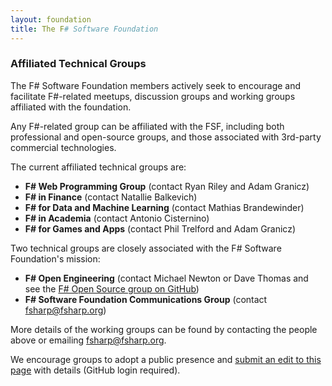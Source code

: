 ```yaml
---
layout: foundation
title: The F# Software Foundation
---
```


### Affiliated Technical  Groups

The F# Software Foundation members actively seek to encourage and facilitate F#-related meetups,
discussion groups and working groups affiliated with the foundation. 

Any F#-related group can be affiliated with the FSF, including both professional and open-source groups,
and those associated with 3rd-party commercial technologies.

The current affiliated technical groups are:

 * **F# Web Programming Group** (contact Ryan Riley and Adam Granicz)
 * **F# in Finance** (contact Natallie Balkevich)
 * **F# for Data and Machine Learning** (contact Mathias Brandewinder)
 * **F# in Academia** (contact Antonio Cisternino)
 * **F# for Games and Apps** (contact Phil Trelford and Adam Granicz)

Two technical groups are closely associated with the F# Software Foundation's mission:

 * **F# Open Engineering** (contact Michael Newton or Dave Thomas and see the [F# Open Source group on GitHub](](https://fsharp.github.com)))  
 * **F# Software Foundation Communications Group** (contact [fsharp@fsharp.org](mailto:fsharp@fsharp.org))

More details of the working groups can be found by contacting the people above or 
emailing [fsharp@fsharp.org](mailto:fsharp@fsharp.org). 

We encourage groups to adopt a public presence and [submit an edit to this page](https://github.com/fsharp/fsfoundation/edit/gh-pages/technical-groups/index.md) with details (GitHub login required).

